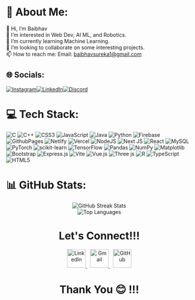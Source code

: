 # 💫 About Me:
👋 Hi, I’m Baibhav<br>
👀 I’m interested in Web Dev, AI ML, and Robotics.<br>
🌱 I’m currently learning Machine Learning.<br>
💞️ I’m looking to collaborate on some interesting projects.<br>
📫 How to reach me: Email: [baibhavsureka1@gmail.com](mailto:baibhavsureka1@gmail.com)

## 🌐 Socials:
[![Instagram](https://img.shields.io/badge/Instagram-%23E4405F.svg?logo=Instagram&logoColor=white)](https://www.instagram.com/baibhav._.sureka/)[![LinkedIn](https://img.shields.io/badge/LinkedIn-%230077B5.svg?logo=linkedin&logoColor=white)](https://www.linkedin.com/in/baibhavsureka/)[![Discord](https://img.shields.io/badge/Discord-%237289DA.svg?logo=discord&logoColor=white)](https://discord.gg/baibhav_sureka)

# 💻 Tech Stack:
![C](https://img.shields.io/badge/c-%2300599C.svg?style=for-the-badge&logo=c&logoColor=white)
![C++](https://img.shields.io/badge/c++-%2300599C.svg?style=for-the-badge&logo=c%2B%2B&logoColor=white)
![CSS3](https://img.shields.io/badge/css3-%231572B6.svg?style=for-the-badge&logo=css3&logoColor=white)
![JavaScript](https://img.shields.io/badge/javascript-%23323330.svg?style=for-the-badge&logo=javascript&logoColor=%23F7DF1E)
![Java](https://img.shields.io/badge/java-%23ED8B00.svg?style=for-the-badge&logo=openjdk&logoColor=white)
![Python](https://img.shields.io/badge/python-3670A0?style=for-the-badge&logo=python&logoColor=ffdd54)
![Firebase](https://img.shields.io/badge/firebase-%23039BE5.svg?style=for-the-badge&logo=firebase)
![GithubPages](https://img.shields.io/badge/github%20pages-121013?style=for-the-badge&logo=github&logoColor=white)
![Netlify](https://img.shields.io/badge/netlify-%23000000.svg?style=for-the-badge&logo=netlify&logoColor=#00C7B7)
![Vercel](https://img.shields.io/badge/vercel-%23000000.svg?style=for-the-badge&logo=vercel&logoColor=white)
![NodeJS](https://img.shields.io/badge/node.js-6DA55F?style=for-the-badge&logo=node.js&logoColor=white)
![Next JS](https://img.shields.io/badge/Next-black?style=for-the-badge&logo=next.js&logoColor=white)
![React](https://img.shields.io/badge/react-%2320232a.svg?style=for-the-badge&logo=react&logoColor=%2361DAFB)
![MySQL](https://img.shields.io/badge/mysql-%2300000f.svg?style=for-the-badge&logo=mysql&logoColor=white)
![PyTorch](https://img.shields.io/badge/PyTorch-%23EE4C2C.svg?style=for-the-badge&logo=PyTorch&logoColor=white)
![scikit-learn](https://img.shields.io/badge/scikit--learn-%23F7931E.svg?style=for-the-badge&logo=scikit-learn&logoColor=white)
![TensorFlow](https://img.shields.io/badge/TensorFlow-%23FF6F00.svg?style=for-the-badge&logo=TensorFlow&logoColor=white)
![Pandas](https://img.shields.io/badge/pandas-%23150458.svg?style=for-the-badge&logo=pandas&logoColor=white)
![NumPy](https://img.shields.io/badge/numpy-%23013243.svg?style=for-the-badge&logo=numpy&logoColor=white)
![Matplotlib](https://img.shields.io/badge/Matplotlib-%23ffffff.svg?style=for-the-badge&logo=Matplotlib&logoColor=black)
![Bootstrap](https://img.shields.io/badge/bootstrap-%238511FA.svg?style=for-the-badge&logo=bootstrap&logoColor=white)
![Express.js](https://img.shields.io/badge/express.js-%23404d59.svg?style=for-the-badge&logo=express&logoColor=%2361DAFB)
![Vite](https://img.shields.io/badge/vite-%23646CFF.svg?style=for-the-badge&logo=vite&logoColor=white)
![Vue.js](https://img.shields.io/badge/vue.js-%2335495e.svg?style=for-the-badge&logo=vuedotjs&logoColor=%234FC08D)
![Three js](https://img.shields.io/badge/threejs-black?style=for-the-badge&logo=three.js&logoColor=white)
![R](https://img.shields.io/badge/r-%23276DC3.svg?style=for-the-badge&logo=r&logoColor=white)
![TypeScript](https://img.shields.io/badge/typescript-%23007ACC.svg?style=for-the-badge&logo=typescript&logoColor=white)
![HTML5](https://img.shields.io/badge/html5-%23E34F26.svg?style=for-the-badge&logo=html5&logoColor=white)

# 📊 GitHub Stats:
<div align="center">
  <div>
    <img src="https://github-readme-streak-stats.herokuapp.com/?user=BaibhavSureka&theme=dark&hide_border=false" alt="GitHub Streak Stats"/>
  </div>
  <div>
    <img src="https://github-readme-stats.vercel.app/api/top-langs/?username=BaibhavSureka&theme=dark&hide_border=false&include_all_commits=true&count_private=true&layout=compact" alt="Top Languages"/>
  </div>
</div>

<h1 align="center">Let's Connect!!!</h1>
<div class="scrollmenu" align="center">
  <a href="https://www.linkedin.com/in/baibhavsureka/">
    <img width="50px" src="https://res.cloudinary.com/ddglxo0l3/image/upload/v1631429597/Self/linkedin_jo0dot.png" alt="LinkedIn"/>
  </a>
  &nbsp;
  <a href="mailto:baibhavsureka1@gmail.com">
    <img width="50px" src="https://res.cloudinary.com/ddglxo0l3/image/upload/v1631429608/Self/gmail_fm9lpo.png" alt="Gmail"/>
  </a>
  &nbsp;
  <a href="https://github.com/BaibhavSureka">
    <img width="50px" src="https://res.cloudinary.com/ddglxo0l3/image/upload/v1631429602/Self/github_j88moo.png" alt="GitHub"/>
  </a>
</div>

<h1 align="center">Thank You 😊 !!!</h1>
